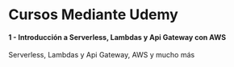 # Cursos Mediante Udemy

#### 1 - Introducción a Serverless, Lambdas y Api Gateway con AWS
Serverless, Lambdas y Api Gateway, AWS y mucho más 
